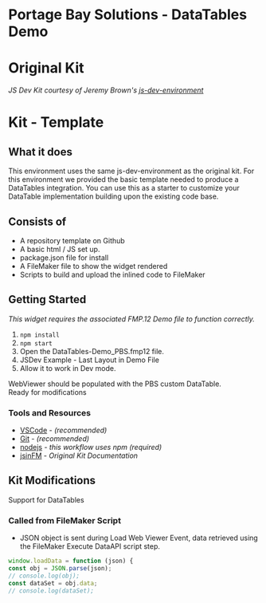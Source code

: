# Portage Bay Solutions - DataTables Demo

# Original Kit

_JS Dev Kit courtesy of Jeremy Brown's [js-dev-environment](https://github.com/integrating-magic/js-dev-environment)_

# Kit - Template

## What it does

This environment uses the same js-dev-environment as the original kit. For this environment we provided the basic template needed to produce a DataTables integration. You can use this as a starter to customize your DataTable implementation building upon the existing code base.

## Consists of

- A repository template on Github
- A basic html / JS set up.
- package.json file for install
- A FileMaker file to show the widget rendered
- Scripts to build and upload the inlined code to FileMaker

## Getting Started

_This widget requires the associated FMP.12 Demo file to function correctly._

1. `npm install`
2. `npm start`
3. Open the DataTables-Demo_PBS.fmp12 file.
4. JSDev Example - Last Layout in Demo File
5. Allow it to work in Dev mode.

WebViewer should be populated with the PBS custom DataTable. </br>
Ready for modifications
</br>

### **Tools and Resources**

- [VSCode](https://code.visualstudio.com) - _(recommended)_
- [Git](https://git-scm.com) - _(recommended)_
- [nodejs](https://nodejs.org/en/) - _this workflow uses npm (required)_
- [jsinFM](https://www.jsinfm.com) - _Original Kit Documentation_

## Kit Modifications

Support for DataTables

### Called from FileMaker Script

- JSON object is sent during Load Web Viewer Event, data retrieved using the FileMaker Execute DataAPI script step.

```javascript
window.loadData = function (json) {
const obj = JSON.parse(json);
// console.log(obj);
const dataSet = obj.data;
// console.log(dataSet);
```
